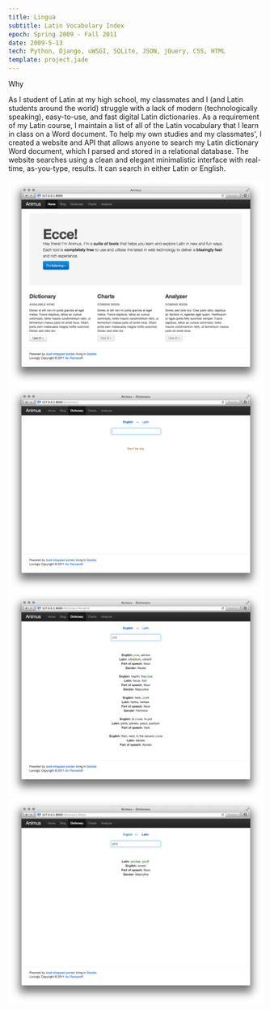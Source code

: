 ```yaml
---
title: Lingua
subtitle: Latin Vocabulary Index
epoch: Spring 2009 - Fall 2011
date: 2009-5-13
tech: Python, Django, uWSGI, SQLite, JSON, jQuery, CSS, HTML
template: project.jade
---
```


<div class="card">
  <div class="title">Why</div>
  <p>As I student of Latin at my high school, my classmates and I (and Latin students around the world) struggle with a lack of modern (technologically speaking), easy-to-use, and fast digital Latin dictionaries. As a requirement of my Latin course, I maintain a list of all of the Latin vocabulary that I learn in class on a Word document. To help my own studies and my classmates', I created a website and API that allows anyone to search my Latin dictionary Word document, which I parsed and stored in a relational database. The website searches using a clean and elegant minimalistic interface with real-time, as-you-type, results. It can search in either Latin or English.</p>
</div>

<div class="screenshots">
  <a href="lingua-screenshot-1.png">
    <img src="lingua-screenshot-1.png" class="screenshot">
  </a>
  <a href="lingua-screenshot-2.png">
    <img src="lingua-screenshot-2.png" class="screenshot">
  </a>
  <a href="lingua-screenshot-3.png">
    <img src="lingua-screenshot-3.png" class="screenshot">
  </a>
  <a href="lingua-screenshot-4.png">
    <img src="lingua-screenshot-4.png" class="screenshot">
  </a>
</div>